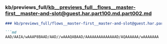 ### kb/previews_full/kb__previews_full__flows__master-first__master-and-slot@guest.har.part100.md.part002.md

```md
### kb/previews_full/flows__master-first__master-and-slot@guest.har.part100.md (part 002)

```md
AAD/AAIA/wAAAP8BAAD/AAD//wAAAQABAAD/AAAAAAAAAAAAAAD/AQAAAAAA/wAAAAAAA
```

```

```
